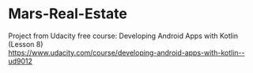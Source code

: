 # Mars-Real-Estate
Project from Udacity free course: Developing Android Apps with Kotlin (Lesson 8)  
https://www.udacity.com/course/developing-android-apps-with-kotlin--ud9012
